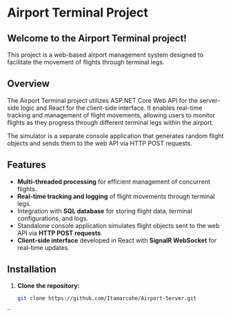 # Airport Terminal Project

## Welcome to the Airport Terminal project!
This project is a web-based airport management system designed to facilitate the movement of flights through terminal legs.

## Overview
The Airport Terminal project utilizes ASP.NET Core Web API for the server-side logic and React for the client-side interface. It enables real-time tracking and management of flight movements, allowing users to monitor flights as they progress through different terminal legs within the airport.

The simulator is a separate console application that generates random flight objects and sends them to the web API via HTTP POST requests.

## Features
- **Multi-threaded processing** for efficient management of concurrent flights.
- **Real-time tracking and logging** of flight movements through terminal legs.
- Integration with **SQL database** for storing flight data, terminal configurations, and logs.
- Standalone console application simulates flight objects sent to the web API via **HTTP POST requests**.
- **Client-side interface** developed in React with **SignalR WebSocket** for real-time updates.

## Installation
1. **Clone the repository:**
   ```bash
   git clone https://github.com/Itamarcohe/Airport-Server.git
``
